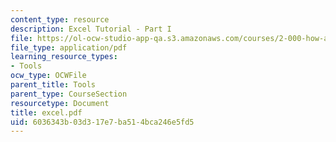 ```yaml
---
content_type: resource
description: Excel Tutorial - Part I
file: https://ol-ocw-studio-app-qa.s3.amazonaws.com/courses/2-000-how-and-why-machines-work-spring-2002/6036343b03d317e7ba514bca246e5fd5_excel.pdf
file_type: application/pdf
learning_resource_types:
- Tools
ocw_type: OCWFile
parent_title: Tools
parent_type: CourseSection
resourcetype: Document
title: excel.pdf
uid: 6036343b-03d3-17e7-ba51-4bca246e5fd5
---
```

